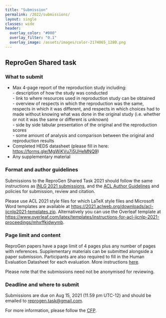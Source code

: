 ```yaml
---
title: "Submission"
permalink: /2022/submissions/
layout: single
classes: wide
header:
  overlay_color: "#000"
  overlay_filter: "0.1"
  overlay_image: /assets/images/color-2174065_1280.png
---
```


## ReproGen Shared task 

### What to submit

* Max 4-page report of the reproduction study including:
<br /> - description of how the study was conducted
<br /> - link to where resources used in reproduction study can be obtained
<br /> - overview of respects in which the reproduction was the same, respects in which it was different, and respects in which choices had to made without knowing what was done in the original study (i.e. whether or not it was the same or different is unknown)
<br /> - side by side tabular presentation of the original and the reproduction scores
<br /> - some amount of analysis and comparison between the original and reproduction results
* Completed HEDS datasheet (please fill in here: <https://forms.gle/MgWiKVu7i5UHeMNQ9>)
* Any supplementary material

### Format and author guidelines

Submissions to the ReproGen Shared Task 2021 should follow the same instructions as [INLG 2021 submissions](https://inlg2021.github.io/pages/calls.html), and the [ACL Author Guidelines](<https://www.aclweb.org/adminwiki/index.php?title=ACL_Author_Guidelines>) and policies for submission, review and citation. 

Please use ACL 2021 style files for which LaTeX style files and Microsoft Word templates are available at <https://2021.aclweb.org/downloads/acl-ijcnlp2021-templates.zip>. Alternatively you can use the Overleaf template at <https://www.overleaf.com/latex/templates/instructions-for-acl-ijcnlp-2021-proceedings/mhxffkjdwymb>. 

### Page limit and content

ReproGen papers have a page limit of 4 pages plus any number of pages with references. Supplementary materials can be submitted alongside a paper submission. Participants are also required to fill in the Human Evaluation Datasheet for each evaluation. More instructions [here](/heds/).

Please note that the submissions need not be anonymised for reviewing.

### Deadline and where to submit

Submissions are due on Aug 15, 2021 (11.59 pm UTC-12) and should be emailed to <reprogen.task@gmail.com>.  

For more information, please follow the [CFP](/call-for-papers/).

